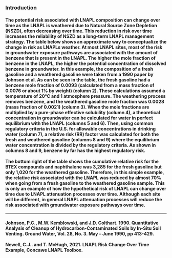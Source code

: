 <h3><b>Introduction</b></h3>

<h4>The potential risk associated with LNAPL composition can change over time as the LNAPL is weathered due to Natural Source Zone Depletion (NSZD), often decreasing over time. This reduction in risk over time increases the reliability of NSZD as a long-term LNAPL management strategy. The table below shows an approximate way to conceptualize the change in risk as LNAPLs weather. At most LNAPL sites, most of the risk in groundwater exposure pathways are associated with the amount of benzene that is present in the LNAPL. The higher the mole fraction of benzene in the LNAPL, the higher the potential concentration of dissolved benzene in groundwater. In this example, the composition of a fresh gasoline and a weathered gasoline were taken from a 1990 paper by Johnson et al. As can be seen in the table, the fresh gasoline had a benzene mole fraction of 0.0093 (calculated from a mass fraction of 0.0076 or about 1% by weight) (column 2). These calculations assumed a temperature of 20°C and 1 atmosphere pressure. The weathering process removes benzene, and the weathered gasoline mole fraction was 0.0028 (mass fraction of 0.0021) (column 3). When the mole fractions are multiplied by a pure-phase effective solubility (column 4), a theoretical concentration in groundwater can be calculated for water in perfect equilibrium with the LNAPL (columns 5 and 6). Then, using common regulatory criteria in the U.S. for allowable concentrations in drinking water (column 7), a relative risk (RR) factor was calculated for both the fresh and weathered gasoline (columns 8 and 9) where the equilibrium water concentration is divided by the regulatory criteria. As shown in columns 8 and 9, benzene by far has the highest regulatory risk. 
<br><br>
The bottom right of the table shows the cumulative relative risk for the BTEX compounds and naphthalene was 3,285 for the fresh gasoline but only 1,020 for the weathered gasoline. Therefore, in this simple example, the relative risk associated with the LNAPL was reduced by almost 70% when going from a fresh gasoline to the weathered gasoline sample. This is only an example of how the hypothetical risk of LNAPL can change over time due to LNAPL attenuation processes over time. Although each site will be different, in general LNAPL attenuation processes will reduce the risk associated with groundwater exposure pathways over time. </h4>

<hr class="featurette-divider">

<h4>Johnson, P.C., M.W. Kemblowski, and J.D. Colthart. 1990. Quantitative Analysis of Cleanup of Hydrocarbon-Contaminated Soils by In-Situ Soil Venting. Ground Water, Vol. 28, No. 3. May – June 1990, pp 413-429.
<br><br>
Newell, C.J.. and T. McHugh, 2021.  LNAPL Risk Change Over Time Example,  Concawe LNAPL Toolbox.</h4>
